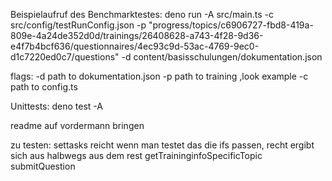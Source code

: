 Beispielaufruf des Benchmarktestes:
  deno run -A src/main.ts -c src/config/testRunConfig.json -p "progress/topics/c6906727-fbd8-419a-809e-4a24de352d0d/trainings/26408628-a743-4f28-9d36-e4f7b4bcf636/questionnaires/4ec93c9d-53ac-4769-9ec0-d1c7220ed0c7/questions" -d content/basisschulungen/dokumentation.json

  flags:
    -d path to dokumentation.json
    -p path to training ,look example
    -c path to config.ts

Unittests:
  deno test -A 

readme auf vordermann bringen


zu testen:
  settasks         reicht wenn man testet das die ifs passen, recht ergibt sich aus halbwegs aus dem rest
  getTraininginfoSpecificTopic
  submitQuestion


